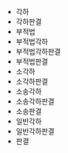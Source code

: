 - 각하
- 각하판결
- 부적법
- 부적법각하
- 부적법각하판결
- 부적법판결
- 소각하
- 소각하판결
- 소송각하
- 소송각하판결
- 소송판결
- 일반각하
- 일반각하판결
- 판결


#
